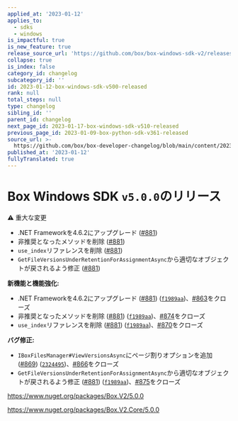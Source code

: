 ```yaml
---
applied_at: '2023-01-12'
applies_to:
  - sdks
  - windows
is_impactful: true
is_new_feature: true
release_source_url: 'https://github.com/box/box-windows-sdk-v2/releases/tag/v5.0.0'
collapse: true
is_index: false
category_id: changelog
subcategory_id: ''
id: 2023-01-12-box-windows-sdk-v500-released
rank: null
total_steps: null
type: changelog
sibling_id: ''
parent_id: changelog
next_page_id: 2023-01-17-box-windows-sdk-v510-released
previous_page_id: 2023-01-09-box-python-sdk-v361-released
source_url: >-
  https://github.com/box/box-developer-changelog/blob/main/content/2023/01-12-box-windows-sdk-v500-released.md
published_at: '2023-01-12'
fullyTranslated: true
---
```

# Box Windows SDK `v5.0.0`のリリース

⚠ 重大な変更

* .NET Frameworkを4.6.2にアップグレード ([#881][1])
* 非推奨となったメソッドを削除 ([#881][1])
* `use_index`リファレンスを削除 ([#881][1])
* `GetFileVersionsUnderRetentionForAssignmentAsync`から適切なオブジェクトが戻されるよう修正 ([#881][1])

**新機能と機能強化:**

* .NET Frameworkを4.6.2にアップグレード ([#881][1]) ([`f1989aa`][2])、[#863][3]をクローズ
* 非推奨となったメソッドを削除 ([#881][1]) ([`f1989aa`][2])、[#874][4]をクローズ
* `use_index`リファレンスを削除 ([#881][1]) ([`f1989aa`][2])、[#870][5]をクローズ

**バグ修正:**

* `IBoxFilesManager#ViewVersionsAsync`にページ割りオプションを追加 ([#869][6]) ([`2324495`][7])、[#866][8]をクローズ
* `GetFileVersionsUnderRetentionForAssignmentAsync`から適切なオブジェクトが戻されるよう修正 ([#881][1]) ([`f1989aa`][2])、[#875][9]をクローズ

<https://www.nuget.org/packages/Box.V2/5.0.0>

<https://www.nuget.org/packages/Box.V2.Core/5.0.0>

[1]: https://github.com/box/box-windows-sdk-v2/issues/881

[2]: https://github.com/box/box-windows-sdk-v2/commit/f1989aa94cd085ad4bec04b4ebedb04f40455569

[3]: https://github.com/box/box-windows-sdk-v2/issues/863

[4]: https://github.com/box/box-windows-sdk-v2/issues/874

[5]: https://github.com/box/box-windows-sdk-v2/issues/870

[6]: https://github.com/box/box-windows-sdk-v2/issues/869

[7]: https://github.com/box/box-windows-sdk-v2/commit/232449531440227a0c8b3489ceda813fe4f4a73f

[8]: https://github.com/box/box-windows-sdk-v2/issues/866

[9]: https://github.com/box/box-windows-sdk-v2/issues/875
